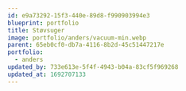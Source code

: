 ```yaml
---
id: e9a73292-15f3-440e-89d8-f990903994e3
blueprint: portfolio
title: Støvsuger
image: portfolio/anders/vacuum-min.webp
parent: 65eb0cf0-db7a-4116-8b2d-45c51447217e
portfolio:
  - anders
updated_by: 733e613e-5f4f-4943-b04a-83cf5f969268
updated_at: 1692707133
---
```

